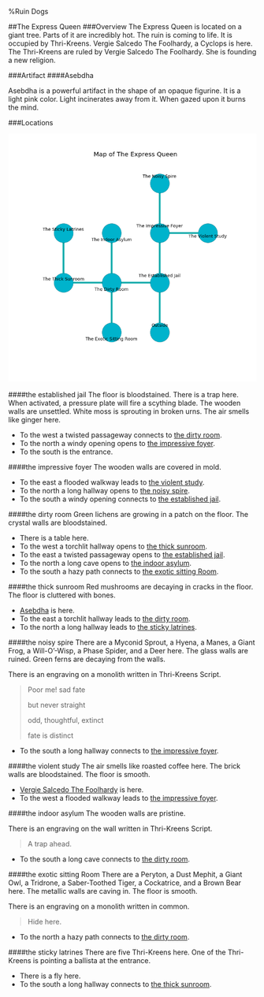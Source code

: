 %Ruin Dogs

##The Express Queen
###Overview
The Express Queen is located on a giant tree. Parts of it are incredibly hot. The ruin is coming to life. It is occupied by Thri-Kreens. <a name="Vergie-Salcedo-The-Foolhardy"></a>Vergie Salcedo The Foolhardy, a Cyclops is here. The Thri-Kreens are ruled by Vergie Salcedo The Foolhardy. She  is founding a new religion. 



###Artifact
####<a name="Asebdha"></a>Asebdha


Asebdha is a powerful artifact in the shape of an opaque figurine. It is a light pink color. Light incinerates away from it. When gazed upon it burns the mind. 





###Locations


![](../v2/images/The-Express-Queen.png)

####<a name="the-established-jail"></a>the established jail
The floor is bloodstained. There is a trap here. When activated, a pressure plate will fire a scything blade. The wooden walls are unsettled. White moss is sprouting in broken urns. The air smells like ginger here. 



* To the west a twisted passageway connects to [the dirty room](#the-dirty-room).
* To the north a windy opening opens to [the impressive foyer](#the-impressive-foyer).
* To the south is the entrance.


####<a name="the-impressive-foyer"></a>the impressive foyer
The wooden walls are covered in mold. 



* To the east a flooded walkway leads to [the violent study](#the-violent-study).
* To the north a long hallway opens to [the noisy spire](#the-noisy-spire).
* To the south a windy opening connects to [the established jail](#the-established-jail).


####<a name="the-dirty-room"></a>the dirty room
Green lichens are growing in a patch on the floor. The crystal walls are bloodstained. 



* There is a table here.
* To the west a torchlit hallway opens to [the thick sunroom](#the-thick-sunroom).
* To the east a twisted passageway opens to [the established jail](#the-established-jail).
* To the north a long cave opens to [the indoor asylum](#the-indoor-asylum).
* To the south a hazy path connects to [the exotic sitting Room](#the-exotic-sitting-Room).


####<a name="the-thick-sunroom"></a>the thick sunroom
Red mushrooms are decaying in cracks in the floor. The floor is cluttered with bones. 



* [Asebdha](#Asebdha) is here.
* To the east a torchlit hallway leads to [the dirty room](#the-dirty-room).
* To the north a long hallway leads to [the sticky latrines](#the-sticky-latrines).


####<a name="the-noisy-spire"></a>the noisy spire
There are a Myconid Sprout, a Hyena, a Manes, a Giant Frog, a Will-O’-Wisp, a Phase Spider, and a Deer here. The glass walls are ruined. Green ferns are decaying from the walls. 

There is an engraving on a monolith written in Thri-Kreens Script. 

> Poor me! sad fate
>
> but never straight
>
> odd, thoughtful, extinct
>
> fate is distinct
>


* To the south a long hallway connects to [the impressive foyer](#the-impressive-foyer).


####<a name="the-violent-study"></a>the violent study
The air smells like roasted coffee here. The brick walls are bloodstained. The floor is smooth. 



* [Vergie Salcedo The Foolhardy](#Vergie-Salcedo-The-Foolhardy) is here.
* To the west a flooded walkway leads to [the impressive foyer](#the-impressive-foyer).


####<a name="the-indoor-asylum"></a>the indoor asylum
The wooden walls are pristine. 

There is an engraving on the wall written in Thri-Kreens Script. 

> A trap ahead.
>


* To the south a long cave connects to [the dirty room](#the-dirty-room).


####<a name="the-exotic-sitting-Room"></a>the exotic sitting Room
There are a Peryton, a Dust Mephit, a Giant Owl, a Tridrone, a Saber-Toothed Tiger, a Cockatrice, and a Brown Bear here. The metallic walls are caving in. The floor is smooth. 

There is an engraving on a monolith written in common. 

> Hide here.
>


* To the north a hazy path connects to [the dirty room](#the-dirty-room).


####<a name="the-sticky-latrines"></a>the sticky latrines
There are five Thri-Kreens here. One of the Thri-Kreens is pointing a ballista at the entrance. 



* There is a fly here.
* To the south a long hallway connects to [the thick sunroom](#the-thick-sunroom).


